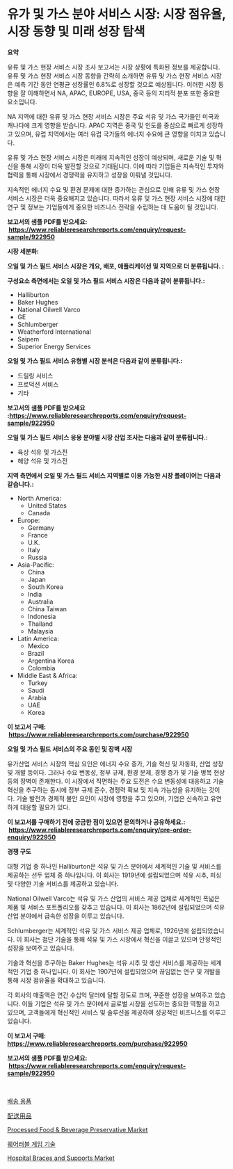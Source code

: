 <p><h1>유가 및 가스 분야 서비스 시장: 시장 점유율, 시장 동향 및 미래 성장 탐색</h1></p><p><strong>요약</strong></p>
<p><p>유류 및 가스 현장 서비스 시장 조사 보고서는 시장 상황에 특화된 정보를 제공합니다. 유류 및 가스 현장 서비스 시장 동향을 간략히 소개하면 유류 및 가스 현장 서비스 시장은 예측 기간 동안 연평균 성장률인 6.8%로 성장할 것으로 예상됩니다. 이러한 시장 동향을 잘 이해하면서 NA, APAC, EUROPE, USA, 중국 등의 지리적 분포 또한 중요한 요소입니다.</p><p>NA 지역에 대한 유류 및 가스 현장 서비스 시장은 주요 석유 및 가스 국가들인 미국과 캐나다에 크게 영향을 받습니다. APAC 지역은 중국 및 인도를 중심으로 빠르게 성장하고 있으며, 유럽 지역에서는 여러 유럽 국가들의 에너지 수요에 큰 영향을 미치고 있습니다.</p><p>유류 및 가스 현장 서비스 시장은 미래에 지속적인 성장이 예상되며, 새로운 기술 및 혁신을 통해 시장이 더욱 발전할 것으로 기대됩니다. 이에 따라 기업들은 지속적인 투자와 협력을 통해 시장에서 경쟁력을 유지하고 성장을 이뤄낼 것입니다.</p><p>지속적인 에너지 수요 및 환경 문제에 대한 증가하는 관심으로 인해 유류 및 가스 현장 서비스 시장은 더욱 중요해지고 있습니다. 따라서 유류 및 가스 현장 서비스 시장에 대한 연구 및 정보는 기업들에게 중요한 비즈니스 전략을 수립하는 데 도움이 될 것입니다.</p></p>
<p><strong>보고서의 샘플 PDF를 받으세요: &nbsp;<a href="https://www.reliableresearchreports.com/enquiry/request-sample/922950">https://www.reliableresearchreports.com/enquiry/request-sample/922950</a></strong></p>
<p><strong>시장 세분화:</strong></p>
<p><strong> 오일 및 가스 필드 서비스 시장은 개요, 배포, 애플리케이션 및 지역으로 더 분류됩니다. :</strong></p>
<p><strong>구성요소 측면에서는 오일 및 가스 필드 서비스 시장은 다음과 같이 분류됩니다.:</strong></p>
<p><ul><li>Halliburton</li><li>Baker Hughes</li><li>National Oilwell Varco</li><li>GE</li><li>Schlumberger</li><li>Weatherford International</li><li>Saipem</li><li>Superior Energy Services</li></ul></p>
<p><strong> 오일 및 가스 필드 서비스 유형별 시장 분석은 다음과 같이 분류됩니다.:</strong></p>
<p><ul><li>드릴링 서비스</li><li>프로덕션 서비스</li><li>기타</li></ul></p>
<p><strong>보고서의 샘플 PDF를 받으세요 :<a href="https://www.reliableresearchreports.com/enquiry/request-sample/922950">https://www.reliableresearchreports.com/enquiry/request-sample/922950</a></strong></p>
<p><strong> 오일 및 가스 필드 서비스 응용 분야별 시장 산업 조사는 다음과 같이 분류됩니다.:</strong></p>
<p><ul><li>육상 석유 및 가스전</li><li>해양 석유 및 가스전</li></ul></p>
<p><strong>지역 측면에서 오일 및 가스 필드 서비스 지역별로 이용 가능한 시장 플레이어는 다음과 같습니다.:</strong></p>
<p><ul>
    <li>
        North America:
        <ul>
            <li>United States</li>
            <li>Canada</li>
        </ul>
    </li>
    <li>
        Europe:
        <ul>
            <li>Germany</li>
            <li>France</li>
            <li>U.K.</li>
            <li>Italy</li>
            <li>Russia</li>
        </ul>
    </li>
    <li>
        Asia-Pacific:
        <ul>
            <li>China</li>
            <li>Japan</li>
            <li>South Korea</li>
            <li>India</li>
            <li>Australia</li>
            <li>China Taiwan</li>
            <li>Indonesia</li>
            <li>Thailand</li>
            <li>Malaysia</li>
        </ul>
    </li>
    <li>
        Latin America:
        <ul>
            <li>Mexico</li>
            <li>Brazil</li>
            <li>Argentina Korea</li>
            <li>Colombia</li>
        </ul>
    </li>
    <li>
        Middle East & Africa:
        <ul>
            <li>Turkey</li>
            <li>Saudi</li>
            <li>Arabia</li>
            <li>UAE</li>
            <li>Korea</li>
        </ul>
    </li>
    </ul></p>
<p><strong>이 보고서 구매: &nbsp;<a href="https://www.reliableresearchreports.com/purchase/922950">https://www.reliableresearchreports.com/purchase/922950</a></strong></p>
<p><strong>오일 및 가스 필드 서비스의 주요 동인 및 장벽 시장</strong></p>
<p><p>유가산업 서비스 시장의 핵심 요인은 에너지 수요 증가, 기술 혁신 및 자동화, 산업 성장 및 개발 등이다. 그러나 수요 변동성, 정부 규제, 환경 문제, 경쟁 증가 및 기술 병목 현상 등의 장벽이 존재한다. 이 시장에서 직면하는 주요 도전은 수요 변동성에 대응하고 기술 혁신을 추구하는 동시에 정부 규제 준수, 경쟁력 확보 및 지속 가능성을 유지하는 것이다. 기술 발전과 경제적 불안 요인이 시장에 영향을 주고 있으며, 기업은 신속하고 유연하게 대응할 필요가 있다.</p></p>
<p><strong>이 보고서를 구매하기 전에 궁금한 점이 있으면 문의하거나 공유하세요.: &nbsp;<a href="https://www.reliableresearchreports.com/enquiry/pre-order-enquiry/922950">https://www.reliableresearchreports.com/enquiry/pre-order-enquiry/922950</a></strong></p>
<p><strong>경쟁 구도</strong></p>
<p><p>대형 기업 중 하나인 Halliburton은 석유 및 가스 분야에서 세계적인 기술 및 서비스를 제공하는 선두 업체 중 하나입니다. 이 회사는 1919년에 설립되었으며 석유 시추, 피싱 및 다양한 기술 서비스를 제공하고 있습니다.</p><p>National Oilwell Varco는 석유 및 가스 산업의 서비스 제공 업체로 세계적인 폭넓은 제품 및 서비스 포트폴리오를 갖추고 있습니다. 이 회사는 1862년에 설립되었으며 석유 산업 분야에서 급속한 성장을 이루고 있습니다.</p><p>Schlumberger는 세계적인 석유 및 가스 서비스 제공 업체로, 1926년에 설립되었습니다. 이 회사는 첨단 기술을 통해 석유 및 가스 시장에서 혁신을 이끌고 있으며 안정적인 성장을 보여주고 있습니다.</p><p>기술과 혁신을 추구하는 Baker Hughes는 석유 시추 및 생산 서비스를 제공하는 세계적인 기업 중 하나입니다. 이 회사는 1907년에 설립되었으며 끊임없는 연구 및 개발을 통해 시장 점유율을 확대하고 있습니다.</p><p>각 회사의 매출액은 연간 수십억 달러에 달할 정도로 크며, 꾸준한 성장을 보여주고 있습니다. 이들 기업은 석유 및 가스 분야에서 글로벌 시장을 선도하는 중요한 역할을 하고 있으며, 고객들에게 혁신적인 서비스 및 솔루션을 제공하여 성공적인 비즈니스를 이루고 있습니다.</p></p>
<p><strong>이 보고서 구매: &nbsp; <a href="https://www.reliableresearchreports.com/purchase/922950">https://www.reliableresearchreports.com/purchase/922950</a></strong></p>
<p><strong>보고서의 샘플 PDF를 받으세요: &nbsp;<a href="https://www.reliableresearchreports.com/enquiry/request-sample/922950">https://www.reliableresearchreports.com/enquiry/request-sample/922950</a></strong><strong></strong></p>
<p>&nbsp;</p>
<p><p><a href="https://github.com/laholand/Market-Research-Report-List-2/blob/main/2102160182587.md">배송 용품</a></p><p><a href="https://github.com/lababdou/Market-Research-Report-List-2/blob/main/6379433182592.md">配送用品</a></p><p><a href="https://github.com/jaidynmorantestelletmjzya/Market-Research-Report-List-1/blob/main/processed-food-beverage-preservative-market.md">Processed Food & Beverage Preservative Market</a></p><p><a href="https://github.com/sougarounis/Market-Research-Report-List-2/blob/main/7194685182588.md">웨어러블 게임 기술</a></p><p><a href="https://issuu.com/reportprime-2/docs/hospital-braces-and-supports-market-size-2030.pptx">Hospital Braces and Supports Market</a></p></p>